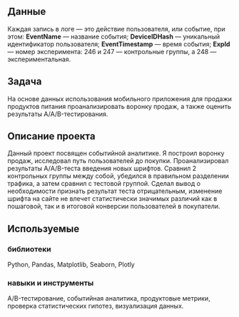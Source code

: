## Данные
Каждая запись в логе — это действие пользователя, или событие, при этом: 
**EventName** — название события;
**DeviceIDHash** — уникальный идентификатор пользователя;
**EventTimestamp** — время события;
**ExpId** — номер эксперимента: 246 и 247 — контрольные группы, а 248 — экспериментальная.

## Задача
На основе данных использования мобильного приложения для продажи продуктов питания проанализировать воронку продаж, а также оценить результаты A/A/B-тестирования.

## Описание проекта
Данный проект посвящен событийной аналитике. Я построил воронку продаж, исследовал путь пользователей до покупки. Проанализировал результаты A/А/B-теста введения новых шрифтов. Сравнил 2 контрольных группы между собой, убедился в правильном разделении трафика, а затем сравнил с тестовой группой. Сделал вывод о необходимости признать результат теста отрицательным, изменение шрифта на сайте не влечет статистически значимых различий как в пошаговой, так и в итоговой конверсии пользователей в покупатели.

## Используемые  
### библиотеки 
Python, Pandas, Matplotlib, Seaborn, Plotly   

### навыки и инструменты  
A/B-тестирование, событийная аналитика, продуктовые метрики, проверка статистических гипотез, визуализация данных.